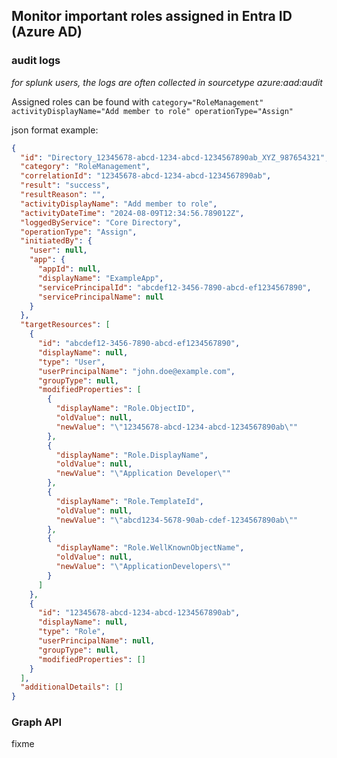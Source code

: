 ## Monitor important roles assigned in Entra ID (Azure AD)

### audit logs 

*for splunk users, the logs are often collected in sourcetype azure:aad:audit*

Assigned roles can be found with `category="RoleManagement" activityDisplayName="Add member to role" operationType="Assign"`

json format example:
```json
{
  "id": "Directory_12345678-abcd-1234-abcd-1234567890ab_XYZ_987654321",
  "category": "RoleManagement",
  "correlationId": "12345678-abcd-1234-abcd-1234567890ab",
  "result": "success",
  "resultReason": "",
  "activityDisplayName": "Add member to role",
  "activityDateTime": "2024-08-09T12:34:56.789012Z",
  "loggedByService": "Core Directory",
  "operationType": "Assign",
  "initiatedBy": {
    "user": null,
    "app": {
      "appId": null,
      "displayName": "ExampleApp",
      "servicePrincipalId": "abcdef12-3456-7890-abcd-ef1234567890",
      "servicePrincipalName": null
    }
  },
  "targetResources": [
    {
      "id": "abcdef12-3456-7890-abcd-ef1234567890",
      "displayName": null,
      "type": "User",
      "userPrincipalName": "john.doe@example.com",
      "groupType": null,
      "modifiedProperties": [
        {
          "displayName": "Role.ObjectID",
          "oldValue": null,
          "newValue": "\"12345678-abcd-1234-abcd-1234567890ab\""
        },
        {
          "displayName": "Role.DisplayName",
          "oldValue": null,
          "newValue": "\"Application Developer\""
        },
        {
          "displayName": "Role.TemplateId",
          "oldValue": null,
          "newValue": "\"abcd1234-5678-90ab-cdef-1234567890ab\""
        },
        {
          "displayName": "Role.WellKnownObjectName",
          "oldValue": null,
          "newValue": "\"ApplicationDevelopers\""
        }
      ]
    },
    {
      "id": "12345678-abcd-1234-abcd-1234567890ab",
      "displayName": null,
      "type": "Role",
      "userPrincipalName": null,
      "groupType": null,
      "modifiedProperties": []
    }
  ],
  "additionalDetails": []
}

```

### Graph API
fixme
